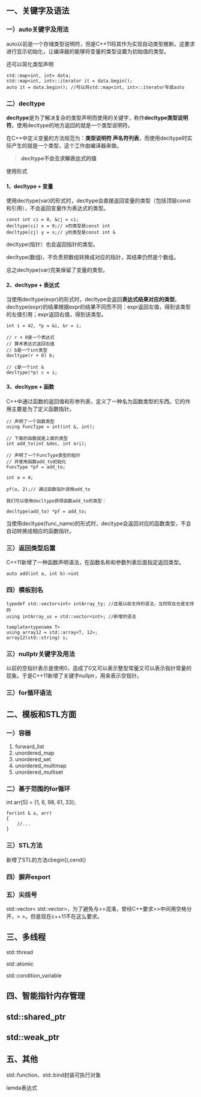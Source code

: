## 一、关键字及语法

### 一）auto关键字及用法

auto以前是一个存储类型说明符，但是C++11将其作为实现自动类型推断。这要求进行显示初始化，让编译器的能够将变量的类型设置为初始值的类型。

还可以简化类型声明

```
std::map<int, int> data;
std::map<int, int>::iterator it = data.begin(); 
auto it = data.begin(); //可以将std::map<int, int>::iterator写成auto
```

### 二）decltype

**decltype**是为了解决复杂的类型声明而使用的关键字，称作**decltype类型说明符**。使用decltype的地方返回的就是一个类型说明符。

在C++中定义变量的方法规范为：**类型说明符 声名符列表**，而使用decltype时实际产生的就是一个类型，这个工作由编译器来做。

> **decltype不会去求解表达式的值**

使用形式

#### 1、decltype + 变量

使用decltype(var)的形式时，decltype会直接返回变量的类型（包括顶层const和引用），不会返回变量作为表达式的类型。

```
const int ci = 0, &cj = ci;
decltype(ci) x = 0;// x的类型是const int
decltype(cj) y = x;// y的类型是const int &

```

decltype(指针）也会返回指针的类型。

decltype(数组)，不负责把数组转换成对应的指针，其结果仍然是个数组。

总之decltype(var)完美保留了变量的类型。

#### 2、decltype + 表达式

当使用decltype(expr)的形式时，decltype会返回**表达式结果对应的类型**。decltype(expr)的结果根据expr的结果不同而不同：expr返回左值，得到该类型的左值引用；expr返回右值，得到该类型。

```
int i = 42, *p = &i, &r = i;

// r + 0是一个表达式
// 算术表达式返回右值
// b是一个int类型
decltype(r + 0) b;

// c是一个int &
decltype(*p) c = i;
```

#### 3、decltype + 函数

C++中通过函数的返回值和形参列表，定义了一种名为函数类型的东西。它的作用主要是为了定义函数指针。

```
// 声明了一个函数类型
using FuncType = int(int &, int);

// 下面的函数就是上面的类型
int add_to(int &des, int ori);

// 声明了一个FuncType类型的指针
// 并使用函数add_to初始化
FuncType *pf = add_to;

int a = 4;

pf(a, 2);// 通过函数指针调用add_to

我们可以使用decltype获得函数add_to的类型：

decltype(add_to) *pf = add_to;
```

当使用decltype(func_name)的形式时，decltype会返回对应的函数类型，不会自动转换成相应的函数指针。

### 三）返回类型后置

C++11新增了一种函数声明语法，在函数名称和参数列表后面指定返回类型。

```
auto add(int a, int b)->int
```

### 四）模板别名

```
typedef std::vector<int> intArray_ty; //这是以前支持的语法，当然现在也是支持的
using intArray_us = std::vector<int>; //新增的语法

template<typename T>
using array12 = std::array<T, 12>;
array12(std::string) s; 
```

### 三）nullptr关键字及用法

以前的空指针表示是使用0，造成了0又可以表示整型常量又可以表示指针常量的现象。于是C++11新增了关键字nullptr，用来表示空指针。

### 三）for循环语法



## 二、模板和STL方面

### 一）容器

1. forward_list
2. unordered_map
3. unordered_set
4. unordered_multimap
5. unordered_multiset

### 二）基于范围的for循环

int arr[5] = {1, 6, 98, 61, 33};

```
for(int & a, arr)
{
	//...
}
```

### 三）STL方法

新增了STL的方法cbegin(),cend()

### 四）摒弃export

### 五）尖括号

std::vector< std::vector<int>>，为了避免与>>混淆，曾经C++要求>>中间用空格分开，> >。但是现在c++11不在这么要求。



## 三、多线程

std::thread

std::atomic

std::condition_variable

## 四、智能指针内存管理

## std::shared_ptr

## std::weak_ptr

## 五、其他

std::function、std::bind封装可执行对象

lamda表达式